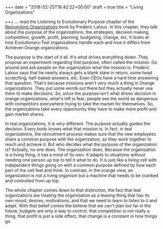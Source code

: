 +++
date = "2018-02-25T18:42:22+00:00"
draft = true
title = "Living Organizations"

+++
... read the Listening to Evolutionary Purpose chapter of the [Reinventing Organizations](https://www.amazon.ca/Reinventing-Organizations-Creating-Inspired-Consciousness/dp/2960133501) book by Frederic Laloux. In this chapter, they talk about the purpose of the organizations, the strategies, decision making, competition, growth, profit, planning, budgeting, change, etc. It looks at how Evolutionary-Teal organizations handle each and how it differs from Achiever-Orange organizations.

The purpose is the start of it all. It's what drives everything down. They propose an experiment regarding that purpose, often called the mission. Go around and ask people on the organization what the mission is. Frederic Laloux says that he nearly always gets a blank stare in return, some head scratching, half-baked answers, etc. Even CEOs have a hard time answering that question. That's because missions aren't very much a thing in Orange organizations. They put some words out there but they actually never use them to make decisions. So, since the purpose isn't what drives decision in orange organizations, what's left is fear; people see the world as dangerous with competitors everywhere trying to take the market for themselves. So, the organizations take every opportunity they have to make more profit and gain market shares.

In teal organizations, it is very different. The purpose actually guides the decision. Every body knows what that mission is. In fact, in teal organizations, the recruitment process makes sure that the new employees share a common purpose with the organization, so they work together to reach and achieve it. But who decides what the purpose of the organization is? Actually, no one does. The organization does. Because the organization is a living thing, it has a mind of its own. It adapts to situations without needing one person up top to tell it what to do. It is just like a living cell with independent things going on with a common purpose defined by how each part of the cell feel and think. In contrast, in the orange view, an organization is not a living organism but a machine that needs to be cranked and controlled from up top.

The whole chapter comes down to that distinction, the fact that teal organizations are treating the organization as a leaving thing that has its own mood, desires, motivations, and that we need to learn to listen to it and adapt. With that belief comes the believe that we can't plan too far in the future, budgets are only a way to control, that competition is not really a thing, that profit is just a side effect, that change is a constant in how things go. 